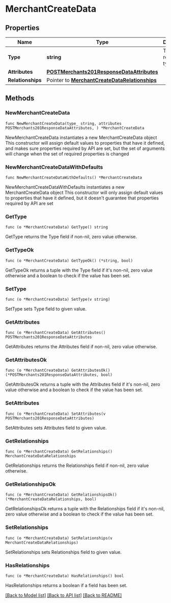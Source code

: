 # MerchantCreateData

## Properties

Name | Type | Description | Notes
------------ | ------------- | ------------- | -------------
**Type** | **string** | The resource&#39;s type | [default to "merchants"]
**Attributes** | [**POSTMerchants201ResponseDataAttributes**](POSTMerchants201ResponseDataAttributes.md) |  | 
**Relationships** | Pointer to [**MerchantCreateDataRelationships**](MerchantCreateDataRelationships.md) |  | [optional] 

## Methods

### NewMerchantCreateData

`func NewMerchantCreateData(type_ string, attributes POSTMerchants201ResponseDataAttributes, ) *MerchantCreateData`

NewMerchantCreateData instantiates a new MerchantCreateData object
This constructor will assign default values to properties that have it defined,
and makes sure properties required by API are set, but the set of arguments
will change when the set of required properties is changed

### NewMerchantCreateDataWithDefaults

`func NewMerchantCreateDataWithDefaults() *MerchantCreateData`

NewMerchantCreateDataWithDefaults instantiates a new MerchantCreateData object
This constructor will only assign default values to properties that have it defined,
but it doesn't guarantee that properties required by API are set

### GetType

`func (o *MerchantCreateData) GetType() string`

GetType returns the Type field if non-nil, zero value otherwise.

### GetTypeOk

`func (o *MerchantCreateData) GetTypeOk() (*string, bool)`

GetTypeOk returns a tuple with the Type field if it's non-nil, zero value otherwise
and a boolean to check if the value has been set.

### SetType

`func (o *MerchantCreateData) SetType(v string)`

SetType sets Type field to given value.


### GetAttributes

`func (o *MerchantCreateData) GetAttributes() POSTMerchants201ResponseDataAttributes`

GetAttributes returns the Attributes field if non-nil, zero value otherwise.

### GetAttributesOk

`func (o *MerchantCreateData) GetAttributesOk() (*POSTMerchants201ResponseDataAttributes, bool)`

GetAttributesOk returns a tuple with the Attributes field if it's non-nil, zero value otherwise
and a boolean to check if the value has been set.

### SetAttributes

`func (o *MerchantCreateData) SetAttributes(v POSTMerchants201ResponseDataAttributes)`

SetAttributes sets Attributes field to given value.


### GetRelationships

`func (o *MerchantCreateData) GetRelationships() MerchantCreateDataRelationships`

GetRelationships returns the Relationships field if non-nil, zero value otherwise.

### GetRelationshipsOk

`func (o *MerchantCreateData) GetRelationshipsOk() (*MerchantCreateDataRelationships, bool)`

GetRelationshipsOk returns a tuple with the Relationships field if it's non-nil, zero value otherwise
and a boolean to check if the value has been set.

### SetRelationships

`func (o *MerchantCreateData) SetRelationships(v MerchantCreateDataRelationships)`

SetRelationships sets Relationships field to given value.

### HasRelationships

`func (o *MerchantCreateData) HasRelationships() bool`

HasRelationships returns a boolean if a field has been set.


[[Back to Model list]](../README.md#documentation-for-models) [[Back to API list]](../README.md#documentation-for-api-endpoints) [[Back to README]](../README.md)


